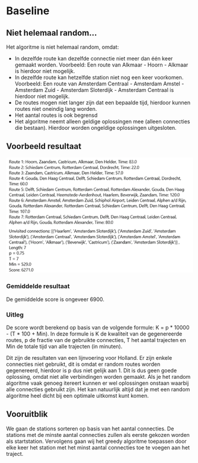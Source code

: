 # Baseline

## Niet helemaal random...
Het algoritme is niet helemaal random, omdat:
- In dezelfde route kan dezelfde connectie niet meer dan één keer gemaakt worden.
  Voorbeeld: Een route van Alkmaar - Hoorn - Alkmaar is hierdoor niet mogelijk.
- In dezelfde route kan hetzelfde station niet nog een keer voorkomen.
  Voorbeeld: Een route van Amsterdam Centraal - Amsterdam Amstel - Amsterdam Zuid - Amsterdam Sloterdijk - Amsterdam Centraal is hierdoor niet mogelijk.
- De routes mogen niet langer zijn dat een bepaalde tijd, hierdoor kunnen routes niet oneindig lang worden.
- Het aantal routes is ook begrensd
- Het algoritme neemt alleen geldige oplossingen mee (alleen connecties die bestaan). Hierdoor worden ongeldige oplossingen uitgesloten.

## Voorbeeld resultaat
![Resultaten](Voorbeeld_resultaat_random.png)

### Gemiddelde resultaat
De gemiddelde score is ongeveer 6900.

### Uitleg
De score wordt berekend op basis van de volgende formule: K = p * 10000 - (T * 100 + Min). In deze formule is K de kwaliteit van de gegenereerde routes, p de fractie van de gebruikte connecties, T het aantal trajecten en Min de totale tijd van alle trajecten (in minuten).

Dit zijn de resultaten van een lijnvoering voor Holland. Er zijn enkele connecties niet gebruikt, dit is omdat er random routes worden gegenereerd, hierdoor is p dus niet gelijk aan 1. Dit is dus geen goede oplossing, omdat niet alle verbindingen worden gemaakt. Als je het random algoritme vaak genoeg itereert kunnen er wel oplossingen onstaan waarbij alle connecties gebruikt zijn. Het kan natuurlijk altijd dat je met een random algoritme heel dicht bij een optimale uitkomst kunt komen.

## Vooruitblik
We gaan de stations sorteren op basis van het aantal connecties. De stations met de minste aantal connecties zullen als eerste gekozen worden als startstation. Vervolgens gaan wij het greedy algoritme toepassen door elke keer het station met het minst aantal connecties toe te voegen aan het traject.